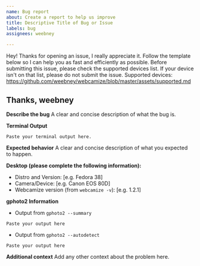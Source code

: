 ```yaml
---
name: Bug report
about: Create a report to help us improve
title: Descriptive Title of Bug or Issue
labels: bug
assignees: weebney

---
```


Hey! Thanks for opening an issue, I really appreciate it. Follow the template below so I can help you as fast and efficiently as possible.
Before submitting this issue, please check the supported devices list. If your device isn't on that list, please do not submit the issue.
Supported devices: https://github.com/weebney/webcamize/blob/master/assets/supported.md

Thanks,
weebney
-----

**Describe the bug**
A clear and concise description of what the bug is.

**Terminal Output**
```console
Paste your terminal output here.
```

**Expected behavior**
A clear and concise description of what you expected to happen.

**Desktop (please complete the following information):**
 - Distro and Version: [e.g. Fedora 38]
 - Camera/Device: [e.g. Canon EOS 80D]
 - Webcamize version (from `webcamize -v`): [e.g. 1.2.1]

**gphoto2 Information**
- Output from `gphoto2 --summary`
```console
Paste your output here
```

- Output from `gphoto2 --autodetect`
```console
Paste your output here
```

**Additional context**
Add any other context about the problem here.
